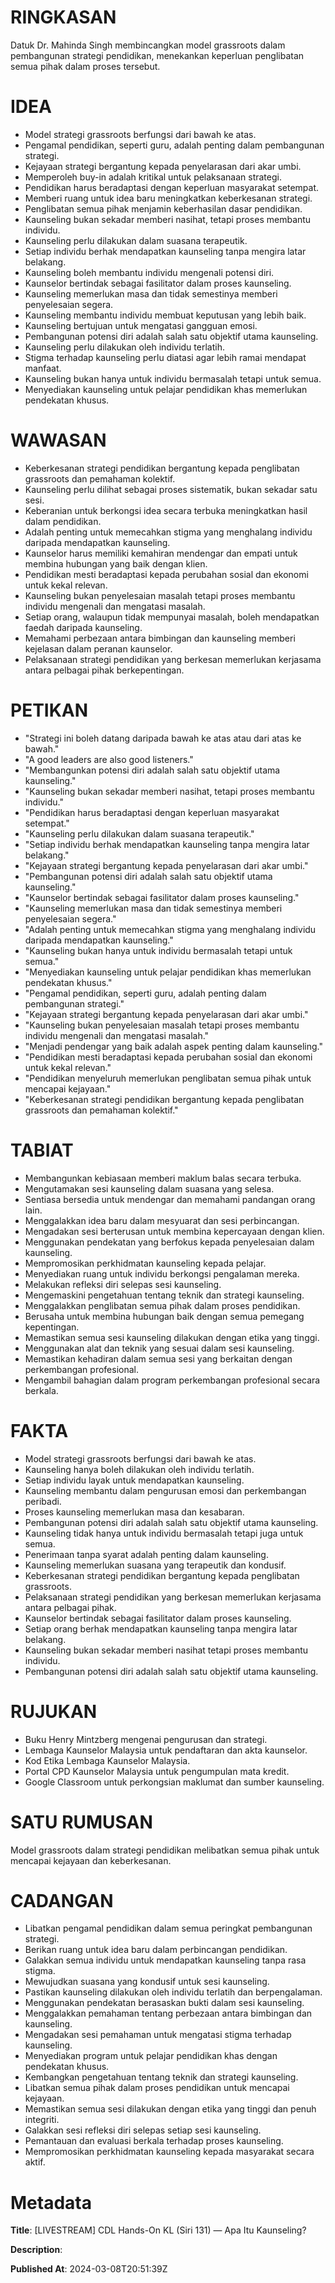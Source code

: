 # RINGKASAN
Datuk Dr. Mahinda Singh membincangkan model grassroots dalam pembangunan strategi pendidikan, menekankan keperluan penglibatan semua pihak dalam proses tersebut.

# IDEA
- Model strategi grassroots berfungsi dari bawah ke atas.
- Pengamal pendidikan, seperti guru, adalah penting dalam pembangunan strategi.
- Kejayaan strategi bergantung kepada penyelarasan dari akar umbi.
- Memperoleh buy-in adalah kritikal untuk pelaksanaan strategi.
- Pendidikan harus beradaptasi dengan keperluan masyarakat setempat.
- Memberi ruang untuk idea baru meningkatkan keberkesanan strategi.
- Penglibatan semua pihak menjamin keberhasilan dasar pendidikan.
- Kaunseling bukan sekadar memberi nasihat, tetapi proses membantu individu.
- Kaunseling perlu dilakukan dalam suasana terapeutik.
- Setiap individu berhak mendapatkan kaunseling tanpa mengira latar belakang.
- Kaunseling boleh membantu individu mengenali potensi diri.
- Kaunselor bertindak sebagai fasilitator dalam proses kaunseling.
- Kaunseling memerlukan masa dan tidak semestinya memberi penyelesaian segera.
- Kaunseling membantu individu membuat keputusan yang lebih baik.
- Kaunseling bertujuan untuk mengatasi gangguan emosi.
- Pembangunan potensi diri adalah salah satu objektif utama kaunseling.
- Kaunseling perlu dilakukan oleh individu terlatih.
- Stigma terhadap kaunseling perlu diatasi agar lebih ramai mendapat manfaat.
- Kaunseling bukan hanya untuk individu bermasalah tetapi untuk semua.
- Menyediakan kaunseling untuk pelajar pendidikan khas memerlukan pendekatan khusus.

# WAWASAN
- Keberkesanan strategi pendidikan bergantung kepada penglibatan grassroots dan pemahaman kolektif.
- Kaunseling perlu dilihat sebagai proses sistematik, bukan sekadar satu sesi.
- Keberanian untuk berkongsi idea secara terbuka meningkatkan hasil dalam pendidikan.
- Adalah penting untuk memecahkan stigma yang menghalang individu daripada mendapatkan kaunseling.
- Kaunselor harus memiliki kemahiran mendengar dan empati untuk membina hubungan yang baik dengan klien.
- Pendidikan mesti beradaptasi kepada perubahan sosial dan ekonomi untuk kekal relevan.
- Kaunseling bukan penyelesaian masalah tetapi proses membantu individu mengenali dan mengatasi masalah.
- Setiap orang, walaupun tidak mempunyai masalah, boleh mendapatkan faedah daripada kaunseling.
- Memahami perbezaan antara bimbingan dan kaunseling memberi kejelasan dalam peranan kaunselor.
- Pelaksanaan strategi pendidikan yang berkesan memerlukan kerjasama antara pelbagai pihak berkepentingan.

# PETIKAN
- "Strategi ini boleh datang daripada bawah ke atas atau dari atas ke bawah."
- "A good leaders are also good listeners."
- "Membangunkan potensi diri adalah salah satu objektif utama kaunseling."
- "Kaunseling bukan sekadar memberi nasihat, tetapi proses membantu individu."
- "Pendidikan harus beradaptasi dengan keperluan masyarakat setempat."
- "Kaunseling perlu dilakukan dalam suasana terapeutik."
- "Setiap individu berhak mendapatkan kaunseling tanpa mengira latar belakang."
- "Kejayaan strategi bergantung kepada penyelarasan dari akar umbi."
- "Pembangunan potensi diri adalah salah satu objektif utama kaunseling."
- "Kaunselor bertindak sebagai fasilitator dalam proses kaunseling."
- "Kaunseling memerlukan masa dan tidak semestinya memberi penyelesaian segera."
- "Adalah penting untuk memecahkan stigma yang menghalang individu daripada mendapatkan kaunseling."
- "Kaunseling bukan hanya untuk individu bermasalah tetapi untuk semua."
- "Menyediakan kaunseling untuk pelajar pendidikan khas memerlukan pendekatan khusus."
- "Pengamal pendidikan, seperti guru, adalah penting dalam pembangunan strategi."
- "Kejayaan strategi bergantung kepada penyelarasan dari akar umbi."
- "Kaunseling bukan penyelesaian masalah tetapi proses membantu individu mengenali dan mengatasi masalah."
- "Menjadi pendengar yang baik adalah aspek penting dalam kaunseling."
- "Pendidikan mesti beradaptasi kepada perubahan sosial dan ekonomi untuk kekal relevan."
- "Pendidikan menyeluruh memerlukan penglibatan semua pihak untuk mencapai kejayaan."
- "Keberkesanan strategi pendidikan bergantung kepada penglibatan grassroots dan pemahaman kolektif."

# TABIAT
- Membangunkan kebiasaan memberi maklum balas secara terbuka.
- Mengutamakan sesi kaunseling dalam suasana yang selesa.
- Sentiasa bersedia untuk mendengar dan memahami pandangan orang lain.
- Menggalakkan idea baru dalam mesyuarat dan sesi perbincangan.
- Mengadakan sesi berterusan untuk membina kepercayaan dengan klien.
- Menggunakan pendekatan yang berfokus kepada penyelesaian dalam kaunseling.
- Mempromosikan perkhidmatan kaunseling kepada pelajar.
- Menyediakan ruang untuk individu berkongsi pengalaman mereka.
- Melakukan refleksi diri selepas sesi kaunseling.
- Mengemaskini pengetahuan tentang teknik dan strategi kaunseling.
- Menggalakkan penglibatan semua pihak dalam proses pendidikan.
- Berusaha untuk membina hubungan baik dengan semua pemegang kepentingan.
- Memastikan semua sesi kaunseling dilakukan dengan etika yang tinggi.
- Menggunakan alat dan teknik yang sesuai dalam sesi kaunseling.
- Memastikan kehadiran dalam semua sesi yang berkaitan dengan perkembangan profesional.
- Mengambil bahagian dalam program perkembangan profesional secara berkala.

# FAKTA
- Model strategi grassroots berfungsi dari bawah ke atas.
- Kaunseling hanya boleh dilakukan oleh individu terlatih.
- Setiap individu layak untuk mendapatkan kaunseling.
- Kaunseling membantu dalam pengurusan emosi dan perkembangan peribadi.
- Proses kaunseling memerlukan masa dan kesabaran.
- Pembangunan potensi diri adalah salah satu objektif utama kaunseling.
- Kaunseling tidak hanya untuk individu bermasalah tetapi juga untuk semua.
- Penerimaan tanpa syarat adalah penting dalam kaunseling.
- Kaunseling memerlukan suasana yang terapeutik dan kondusif.
- Keberkesanan strategi pendidikan bergantung kepada penglibatan grassroots.
- Pelaksanaan strategi pendidikan yang berkesan memerlukan kerjasama antara pelbagai pihak.
- Kaunselor bertindak sebagai fasilitator dalam proses kaunseling.
- Setiap orang berhak mendapatkan kaunseling tanpa mengira latar belakang.
- Kaunseling bukan sekadar memberi nasihat tetapi proses membantu individu.
- Pembangunan potensi diri adalah salah satu objektif utama kaunseling.

# RUJUKAN
- Buku Henry Mintzberg mengenai pengurusan dan strategi.
- Lembaga Kaunselor Malaysia untuk pendaftaran dan akta kaunselor.
- Kod Etika Lembaga Kaunselor Malaysia.
- Portal CPD Kaunselor Malaysia untuk pengumpulan mata kredit.
- Google Classroom untuk perkongsian maklumat dan sumber kaunseling.

# SATU RUMUSAN
Model grassroots dalam strategi pendidikan melibatkan semua pihak untuk mencapai kejayaan dan keberkesanan. 

# CADANGAN
- Libatkan pengamal pendidikan dalam semua peringkat pembangunan strategi.
- Berikan ruang untuk idea baru dalam perbincangan pendidikan.
- Galakkan semua individu untuk mendapatkan kaunseling tanpa rasa stigma.
- Mewujudkan suasana yang kondusif untuk sesi kaunseling.
- Pastikan kaunseling dilakukan oleh individu terlatih dan berpengalaman.
- Menggunakan pendekatan berasaskan bukti dalam sesi kaunseling.
- Menggalakkan pemahaman tentang perbezaan antara bimbingan dan kaunseling.
- Mengadakan sesi pemahaman untuk mengatasi stigma terhadap kaunseling.
- Menyediakan program untuk pelajar pendidikan khas dengan pendekatan khusus.
- Kembangkan pengetahuan tentang teknik dan strategi kaunseling.
- Libatkan semua pihak dalam proses pendidikan untuk mencapai kejayaan.
- Memastikan semua sesi dilakukan dengan etika yang tinggi dan penuh integriti.
- Galakkan sesi refleksi diri selepas setiap sesi kaunseling.
- Pemantauan dan evaluasi berkala terhadap proses kaunseling.
- Mempromosikan perkhidmatan kaunseling kepada masyarakat secara aktif.

# Metadata
**Title**: [LIVESTREAM] CDL Hands-On KL (Siri 131) — Apa Itu Kaunseling?

**Description**: 

**Published At**: 2024-03-08T20:51:39Z